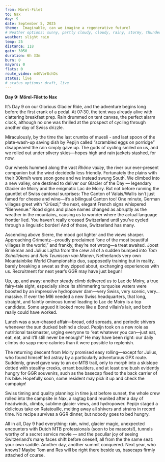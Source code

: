```yaml
---
from: Mörel-Filet
to: Nax
day: 9
date: September 5, 2025
theme:  Imaginable, can we imagine a regenerative future?
# Weather options: sunny, partly cloudy, cloudy, rainy, stormy, thunder, snowy, foggy
weather: slight rain
temp: 25
distance: 118
gain: 3050
duration: 6h 33m
burn: 0
mayors: 0
flats: 0
route_video: m4GVorUchDs
status: live
# status options: draft, live
---
```


**Day 9: Mörel-Filet to Nax**

It’s Day 9 on our Glorious Glacier Ride, and the adventure begins long before the first crank of a pedal. At 07:30, the tent was already alive with clattering breakfast prep. Rain drummed on tent canvas, the perfect alarm clock, although no one was thrilled at the prospect of cycling through another day of Swiss drizzle.

Miraculously, by the time the last crumbs of muesli - and last spoon of the plate-wash-up saving dish by Pepijn called “scrambled eggs on porridge” disappeared the rain simply gave up. The gods of cycling smiled on us, and we rolled out under silvery skies—hopes high and rain jackets stashed, for now.

Our wheels hummed along the vast *Rhône valley*, the river our ever-present companion but the wind decidedly less friendly. Fortunately the plains with their 30km/h were soon gone and we instead swung South. We climbed into a new valley, one destined to deliver our Glacier of the Day — legendary Glacier de Moiry and the enigmatic Lac de Moiry. But not before running the gauntlet of Swiss cantonal surprises: The Canton of Valais/Wallis isn’t just famed for cheese and wine—it’s a bilingual Canton too! One minute, German villages greet with “Grüezi,” the next, elegant French signs whispered “Bienvenue.” Road signs and place names changed as abruptly as the weather in the mountains, causing us to wonder where the actual language frontier lied. You haven’t really crossed Switzerland until you’ve cycled through a linguistic border! And of those, Switzerland has many.

Ascending above Sierre, the mood got lighter and the views sharper. Approaching Grimentz—proudly proclaimed “one of the most beautiful villages in the world,” and frankly, they’re not wrong—a treat awaited. Joost Brinkman and Julius Lajtha from the crew all of a sudden bumped into *Tom Schellekens* and *Reis Teunissen van Manen*, Netherlands very own Mountainbike World Championship duo, supposedly training but in reality, barely breaking a sweat as they zipped about, exchanging experiences with us. Recruitment for next year’s GGR may have just begun!

Up, up, and away: another steady climb delivered us to Lac de Moiry, a true fairy-tale sight, especially since its shimmering turquoise waters were boosted by an impressive hydropower dam—very Swiss, very scenic, very… massive. If ever the MI6 needed a new Swiss headquarters, that long, straight, and faintly ominous tunnel leading to Lac de Moiry is a top candidate. Some argued it looked more like a Bond villain’s lair, and both really could have worked.

Lunch was a sun-chased affair—bread, odd spreads, and periodic shivers whenever the sun ducked behind a cloud. Pepijn took on a new role as nutritional taskmaster, urging everyone to “eat whatever you can—just eat, eat, eat, and it’ll still never be enough!” He may have been right: our daily climbs do sapp more calories than it were possible to replenish.

The returning descent from Moiry promised easy rolling—except for Julius, who found himself led astray by a particularly adventurous GPX route. Suddenly, gravel gave way to an ex-MTB trail, only to morph into a skislope dotted with stealthy creeks, errant boulders, and at least one bush evidently hungry for GGR souvenirs, such as the basecap fixed to the back carrier of his bike. Hopefully soon, some resident may pick it up and check the campaign!

Swiss timing and quality planning: in time just before sunset, the whole crew rolled into the campsite in Nax, a ragtag band reunited after a day of headwinds, climbs, sublime glacier views, and hydropower. Pepijn staged a delicious take on Ratatouille, melting away all shivers and strains in record time. No recipe survives a GGR dinner, but nobody goes to bed hungry.

All in all, Day 9 had everything: rain, wind, glacier magic, unexpected encounters with Dutch MTB professionals (soon to be mascots!), tunnels worthy of a secret service movie — and the peculiar joy of seeing Switzerland’s many faces shift before oneself, all from the the same seat: your own saddle. Another day, another summit conquered. Next year, who knows? Maybe Tom and Res will be right there beside us, basecaps firmly attached of course.


